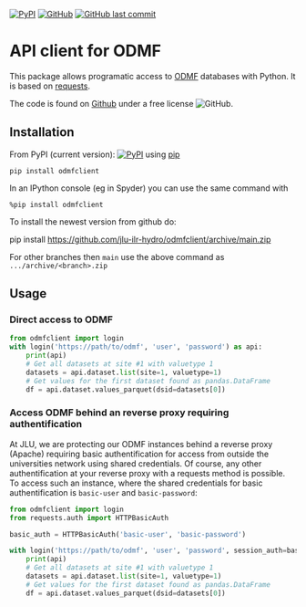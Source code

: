 [![PyPI](https://img.shields.io/pypi/v/odmfclient?logo=pypi)](https://pypi.org/project/odmfclient/)
[![GitHub](https://img.shields.io/github/license/jlu-ilr-hydro/odmfclient?logo=github)](https://github.com/jlu-ilr-hydro/odmfclient)
[![GitHub last commit](https://img.shields.io/github/last-commit/jlu-ilr-hydro/odmfclient?logo=github)](https://github.com/jlu-ilr-hydro/odmfclient)

# API client for ODMF

This package allows programatic access to [ODMF](https://github.com/jlu-ilr-hydro/odmf) databases with Python. 
It is based on [requests](https://pypi.org/project/requests/). 

The code is found on  [Github](https://github.com/jlu-ilr-hydro/odmfclient/) under a free license ![GitHub](https://img.shields.io/github/license/jlu-ilr-hydro/odmfclient?logo=github).

## Installation

From PyPI (current version): [![PyPI](https://img.shields.io/pypi/v/odmfclient?logo=pypi)](https://pypi.org/project/odmfclient/) using [pip](https://packaging.python.org/en/latest/tutorials/installing-packages/)

    pip install odmfclient

In an IPython console (eg in Spyder) you can use the same command with 

    %pip install odmfclient

To install the newest version from github do:

   pip install https://github.com/jlu-ilr-hydro/odmfclient/archive/main.zip

For other branches then `main` use the above command as `.../archive/<branch>.zip` 

## Usage

### Direct access to ODMF

~~~~~~~~~~py
from odmfclient import login
with login('https://path/to/odmf', 'user', 'password') as api:
    print(api)
    # Get all datasets at site #1 with valuetype 1
    datasets = api.dataset.list(site=1, valuetype=1)
    # Get values for the first dataset found as pandas.DataFrame
    df = api.dataset.values_parquet(dsid=datasets[0])
~~~~~~~~~~

### Access ODMF behind an reverse proxy requiring authentification

At JLU, we are protecting our ODMF instances behind a reverse proxy 
(Apache) requiring basic authentification for access from outside the
universities network using shared credentials. Of course, any other authentification at your reverse proxy with 
a requests method is possible. To access such an instance, where the shared credentials for basic authentification is
`basic-user` and `basic-password`:

~~~~~~~~~~py
from odmfclient import login
from requests.auth import HTTPBasicAuth

basic_auth = HTTPBasicAuth('basic-user', 'basic-password')

with login('https://path/to/odmf', 'user', 'password', session_auth=basic_auth) as api:
    print(api)
    # Get all datasets at site #1 with valuetype 1
    datasets = api.dataset.list(site=1, valuetype=1)
    # Get values for the first dataset found as pandas.DataFrame
    df = api.dataset.values_parquet(dsid=datasets[0])
~~~~~~~~~~
